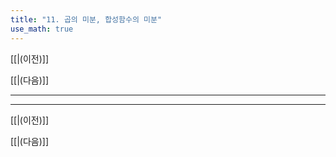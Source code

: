 ```yaml
---
title: "11. 곱의 미분, 합성함수의 미분"
use_math: true
---
```

[[|(이전)]]

[[|(다음)]]

***




***

[[|(이전)]]

[[|(다음)]]